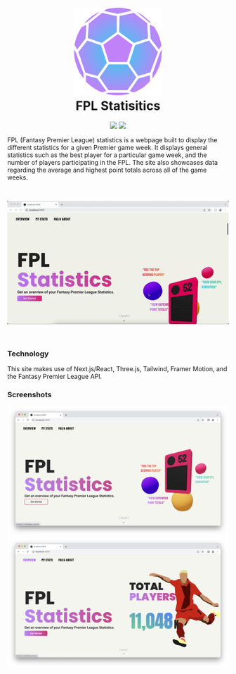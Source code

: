 <h1 align="center">
  <br>
     <img src="./imgs/icon.png" alt="FPL Stats Icon" width="200">
  <br>
  FPL Statisitics
  <br>
</h1>


<p align="center">
     <img src="https://img.shields.io/badge/Author-Shivam-c182f9?style=for-the-badge">
     <img src="https://img.shields.io/amo/v/anolight?color=%232bd4ee&label=Version&style=for-the-badge">
</p>

FPL (Fantasy Premier League) statistics is a webpage built to display the different statistics for a given Premier game week. It displays general statistics such as the best player for a particular game week, and the number of players participating in the FPL. The site also showcases data regarding the average and highest point totals across all of the game weeks.

&nbsp;

<p align="center">
  <img src="imgs/demo.gif" width="700"/>
</p>

&nbsp;

### Technology

This site makes use of Next.js/React, Three.js, Tailwind, Framer Motion, and the Fantasy Premier League API.


### Screenshots
![Screen shot of website - 1](imgs/img1.png)
![Screen shot of website - 2](imgs/img2.png)
